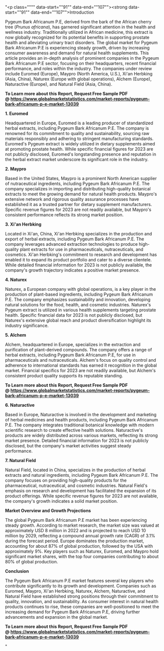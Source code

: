 "<p class="""" data-start=""91"" data-end=""107""><strong data-start=""91"" data-end=""107"">Introduction</strong></p>
<p class="""" data-start=""109"" data-end=""342""><span class=""relative -mx-px my-[-0.2rem] rounded-sm px-px py-[0.2rem]"">Pygeum Bark Africanum P.E, derived from the bark of the African cherry tree (<em data-start=""77"" data-end=""94"">Prunus africana</em>), has garnered significant attention in the health and wellness industry.</span> <span class=""relative -mx-px my-[-0.2rem] rounded-sm px-px py-[0.2rem]"">Traditionally utilized in African medicine, this extract is now globally recognized for its potential benefits in supporting prostate health and alleviating urinary tract disorders.</span> <span class=""relative -mx-px my-[-0.2rem] rounded-sm px-px py-[0.2rem]"">The global market for Pygeum Bark Africanum P.E is experiencing steady growth, driven by increasing consumer awareness and demand for natural health supplements.</span> <span class=""relative -mx-px my-[-0.2rem] rounded-sm px-px py-[0.2rem]"">This article provides an in-depth analysis of prominent companies in the Pygeum Bark Africanum P.E sector, focusing on their headquarters, recent financial performance, and roles within the industry.</span> <span class=""relative -mx-px my-[-0.2rem] rounded-sm px-px py-[0.2rem]"">The companies under review include Euromed (Europe), Maypro (North America, U.S.), Xi'an Herbking (Asia, China), Naturex (Europe with global operations), Alchem (Europe), Naturactive (Europe), and Natural Field (Asia, China).</span></p>
<p class="""" data-start=""109"" data-end=""342""><strong>To Learn more about this Report, Request Free Sample PDF @&nbsp;<a href=""https://www.globalmarketstatistics.com/market-reports/pygeum-bark-africanum-p-e-market-13039"">https://www.globalmarketstatistics.com/market-reports/pygeum-bark-africanum-p-e-market-13039</a></strong></p>
<p class="""" data-start=""344"" data-end=""358""><strong data-start=""344"" data-end=""358"">1. Euromed</strong></p>
<p class="""" data-start=""360"" data-end=""557""><span class=""relative -mx-px my-[-0.2rem] rounded-sm px-px py-[0.2rem]"">Headquartered in Europe, Euromed is a leading producer of standardized herbal extracts, including Pygeum Bark Africanum P.E.</span> <span class=""relative -mx-px my-[-0.2rem] rounded-sm px-px py-[0.2rem]"">The company is renowned for its commitment to quality and sustainability, sourcing raw materials responsibly and adhering to stringent manufacturing standards.</span> <span class=""relative -mx-px my-[-0.2rem] rounded-sm px-px py-[0.2rem]"">Euromed's Pygeum extract is widely utilized in dietary supplements aimed at promoting prostate health.</span> <span class=""relative -mx-px my-[-0.2rem] rounded-sm px-px py-[0.2rem]"">While specific financial figures for 2023 are not publicly disclosed, Euromed's longstanding presence and reputation in the herbal extract market underscore its significant role in the industry.</span></p>
<p class="""" data-start=""559"" data-end=""572""><strong data-start=""559"" data-end=""572"">2. Maypro</strong></p>
<p class="""" data-start=""574"" data-end=""779""><span class=""relative -mx-px my-[-0.2rem] rounded-sm px-px py-[0.2rem]"">Based in the United States, Maypro is a prominent North American supplier of nutraceutical ingredients, including Pygeum Bark Africanum P.E.</span> <span class=""relative -mx-px my-[-0.2rem] rounded-sm px-px py-[0.2rem]"">The company specializes in importing and distributing high-quality botanical extracts to meet the growing demand for natural health products.</span> <span class=""relative -mx-px my-[-0.2rem] rounded-sm px-px py-[0.2rem]"">Maypro's extensive network and rigorous quality assurance processes have established it as a trusted partner for dietary supplement manufacturers.</span> <span class=""relative -mx-px my-[-0.2rem] rounded-sm px-px py-[0.2rem]"">Specific revenue figures for 2023 are not readily available, but Maypro's consistent performance reflects its strong market position.</span></p>
<p class="""" data-start=""781"" data-end=""802""><strong data-start=""781"" data-end=""802"">3. Xi'an Herbking</strong></p>
<p class="""" data-start=""804"" data-end=""1009""><span class=""relative -mx-px my-[-0.2rem] rounded-sm px-px py-[0.2rem]"">Located in Xi'an, China, Xi'an Herbking specializes in the production and export of herbal extracts, including Pygeum Bark Africanum P.E.</span> <span class=""relative -mx-px my-[-0.2rem] rounded-sm px-px py-[0.2rem]"">The company leverages advanced extraction technologies to produce high-quality plant extracts for use in pharmaceuticals, nutraceuticals, and cosmetics.</span> <span class=""relative -mx-px my-[-0.2rem] rounded-sm px-px py-[0.2rem]"">Xi'an Herbking's commitment to research and development has enabled it to expand its product portfolio and cater to a diverse clientele.</span> <span class=""relative -mx-px my-[-0.2rem] rounded-sm px-px py-[0.2rem]"">While detailed financial information for 2023 is not publicly available, the company's growth trajectory indicates a positive market presence.</span></p>
<p class="""" data-start=""1011"" data-end=""1025""><strong data-start=""1011"" data-end=""1025"">4. Naturex</strong></p>
<p class="""" data-start=""1027"" data-end=""1232""><span class=""relative -mx-px my-[-0.2rem] rounded-sm px-px py-[0.2rem]"">Naturex, a European company with global operations, is a key player in the production of plant-based ingredients, including Pygeum Bark Africanum P.E.</span> <span class=""relative -mx-px my-[-0.2rem] rounded-sm px-px py-[0.2rem]"">The company emphasizes sustainability and innovation, developing natural solutions for the food, health, and cosmetic industries.</span> <span class=""relative -mx-px my-[-0.2rem] rounded-sm px-px py-[0.2rem]"">Naturex's Pygeum extract is utilized in various health supplements targeting prostate health.</span> <span class=""relative -mx-px my-[-0.2rem] rounded-sm px-px py-[0.2rem]"">Specific financial data for 2023 is not publicly disclosed, but Naturex's extensive global reach and product diversification highlight its industry significance.</span></p>
<p class="""" data-start=""1234"" data-end=""1247""><strong data-start=""1234"" data-end=""1247"">5. Alchem</strong></p>
<p class="""" data-start=""1249"" data-end=""1454""><span class=""relative -mx-px my-[-0.2rem] rounded-sm px-px py-[0.2rem]"">Alchem, headquartered in Europe, specializes in the extraction and purification of plant-derived compounds.</span> <span class=""relative -mx-px my-[-0.2rem] rounded-sm px-px py-[0.2rem]"">The company offers a range of herbal extracts, including Pygeum Bark Africanum P.E, for use in pharmaceuticals and nutraceuticals.</span> <span class=""relative -mx-px my-[-0.2rem] rounded-sm px-px py-[0.2rem]"">Alchem's focus on quality control and adherence to international standards has earned it recognition in the global market.</span> <span class=""relative -mx-px my-[-0.2rem] rounded-sm px-px py-[0.2rem]"">Financial specifics for 2023 are not readily available, but Alchem's consistent product quality supports its reputable standing.</span></p>
<p class="""" data-start=""1249"" data-end=""1454""><strong>To Learn more about this Report, Request Free Sample PDF @&nbsp;<a href=""https://www.globalmarketstatistics.com/market-reports/pygeum-bark-africanum-p-e-market-13039"">https://www.globalmarketstatistics.com/market-reports/pygeum-bark-africanum-p-e-market-13039</a></strong></p>
<p class="""" data-start=""1456"" data-end=""1474""><strong data-start=""1456"" data-end=""1474"">6. Naturactive</strong></p>
<p class="""" data-start=""1476"" data-end=""1681""><span class=""relative -mx-px my-[-0.2rem] rounded-sm px-px py-[0.2rem]"">Based in Europe, Naturactive is involved in the development and marketing of herbal medicines and health products, including Pygeum Bark Africanum P.E.</span> <span class=""relative -mx-px my-[-0.2rem] rounded-sm px-px py-[0.2rem]"">The company integrates traditional botanical knowledge with modern scientific research to create effective health solutions.</span> <span class=""relative -mx-px my-[-0.2rem] rounded-sm px-px py-[0.2rem]"">Naturactive's products are widely distributed across various markets, reflecting its strong market presence.</span> <span class=""relative -mx-px my-[-0.2rem] rounded-sm px-px py-[0.2rem]"">Detailed financial information for 2023 is not publicly disclosed, but the company's market activities suggest steady performance.</span></p>
<p class="""" data-start=""1683"" data-end=""1703""><strong data-start=""1683"" data-end=""1703"">7. Natural Field</strong></p>
<p class="""" data-start=""1705"" data-end=""1910""><span class=""relative -mx-px my-[-0.2rem] rounded-sm px-px py-[0.2rem]"">Natural Field, located in China, specializes in the production of herbal extracts and natural ingredients, including Pygeum Bark Africanum P.E.</span> <span class=""relative -mx-px my-[-0.2rem] rounded-sm px-px py-[0.2rem]"">The company focuses on providing high-quality products for the pharmaceutical, nutraceutical, and cosmetic industries.</span> <span class=""relative -mx-px my-[-0.2rem] rounded-sm px-px py-[0.2rem]"">Natural Field's emphasis on research and development has facilitated the expansion of its product offerings.</span> <span class=""relative -mx-px my-[-0.2rem] rounded-sm px-px py-[0.2rem]"">While specific revenue figures for 2023 are not available, the company's growth indicates a solid market position.</span></p>
<p class="""" data-start=""1912"" data-end=""1954""><strong data-start=""1912"" data-end=""1954"">Market Overview and Growth Projections</strong></p>
<p class="""" data-start=""1956"" data-end=""2201""><span class=""relative -mx-px my-[-0.2rem] rounded-sm px-px py-[0.2rem]"">The global Pygeum Bark Africanum P.E market has been experiencing steady growth.</span> <span class=""relative -mx-px my-[-0.2rem] rounded-sm px-px py-[0.2rem]"">According to market research, the market size was valued at approximately USD 8 million in 2022 and is projected to reach USD 10 million by 2029, reflecting a compound annual growth rate (CAGR) of 3.1% during the forecast period.</span> <span class=""relative -mx-px my-[-0.2rem] rounded-sm px-px py-[0.2rem]"">Europe dominates the production market, accounting for about 87% of global production, followed by the USA with approximately 9%.</span> <span class=""relative -mx-px my-[-0.2rem] rounded-sm px-px py-[0.2rem]"">Key players such as Naturex, Euromed, and Maypro hold significant market shares, with the top four companies contributing to about 80% of global production.</span></p>
<p class="""" data-start=""2203"" data-end=""2217""><strong data-start=""2203"" data-end=""2217"">Conclusion</strong></p>
<p class="""" data-start=""2219"" data-end=""2384""><span class=""relative -mx-px my-[-0.2rem] rounded-sm px-px py-[0.2rem]"">The Pygeum Bark Africanum P.E market features several key players who contribute significantly to its growth and development.</span> <span class=""relative -mx-px my-[-0.2rem] rounded-sm px-px py-[0.2rem]"">Companies such as Euromed, Maypro, Xi'an Herbking, Naturex, Alchem, Naturactive, and Natural Field have established strong positions through their commitment to quality, innovation, and sustainability.</span> <span class=""relative -mx-px my-[-0.2rem] rounded-sm px-px py-[0.2rem]"">As consumer interest in natural health products continues to rise, these companies are well-positioned to meet the increasing demand for Pygeum Bark Africanum P.E, driving further advancements and expansion in the global market.</span></p>
<p class="""" data-start=""2219"" data-end=""2384""><span class=""relative -mx-px my-[-0.2rem] rounded-sm px-px py-[0.2rem]""><strong>To Learn more about this Report, Request Free Sample PDF @&nbsp;<a href=""https://www.globalmarketstatistics.com/market-reports/pygeum-bark-africanum-p-e-market-13039"">https://www.globalmarketstatistics.com/market-reports/pygeum-bark-africanum-p-e-market-13039</a></strong></span></p>"
